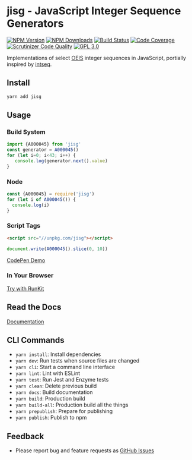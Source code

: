 # jisg - JavaScript Integer Sequence Generators

[![NPM Version][npm-image]][npm-url]
[![NPM Downloads][downloads-image]][downloads-url]
[![Build Status][build-image]][build-url]
[![Code Coverage][coverage-image]][coverage-url]
[![Scrutinizer Code Quality][scrutinizer-image]][scrutinizer-url]
[![GPL 3.0][license-image]](LICENSE)

Implementations of select [OEIS](http://oeis.org/) integer sequences in JavaScript, portially inspired by [intseq](https://github.com/nicross/intseq).

## Install

```bash
yarn add jisg
```

## Usage

### Build System

```typescript
import {A000045} from 'jisg'
const generator = A000045()
for (let i=0; i<43; i++) {
   console.log(generator.next().value)
}
```

### Node

```js
const {A000045} = require('jisg')
for (let i of A000045()) {
  console.log(i)
}
```

### Script Tags

```html
<script src="//unpkg.com/jisg"></script>
```
```js
document.write(A000045().slice(0, 10))
```

[CodePen Demo](https://codepen.io/acerix/pen/GRmvmYL?editors=0010)

### In Your Browser

[Try with RunKit](https://npm.runkit.com/jisg)

## Read the Docs

[Documentation](https://acerix.github.io/jisg/)

## CLI Commands

*   `yarn install`: Install dependencies
*   `yarn dev`: Run tests when source files are changed
*   `yarn cli`: Start a command line interface
*   `yarn lint`: Lint with ESLint
*   `yarn test`: Run Jest and Enzyme tests
*   `yarn clean`: Delete previous build
*   `yarn docs`: Build documentation
*   `yarn build`: Production build
*   `yarn build-all`: Production build all the things
*   `yarn prepublish`: Prepare for publishing
*   `yarn publish`: Publish to npm

## Feedback

* Please report bug and feature requests as [GitHub Issues](https://github.com/acerix/jisg/issues)

[npm-image]: https://img.shields.io/npm/v/jisg.svg
[npm-url]: https://npmjs.org/package/jisg
[downloads-image]: https://img.shields.io/npm/dm/jisg.svg
[downloads-url]: https://npmjs.org/package/jisg
[build-image]: https://github.com/acerix/jisg/workflows/Test/badge.svg
[build-url]: https://github.com/acerix/jisg/actions?query=workflow%2ATest
[coverage-image]: https://scrutinizer-ci.com/g/acerix/jisg/badges/coverage.png?b=main
[coverage-url]: https://scrutinizer-ci.com/g/acerix/jisg/?branch=main
[scrutinizer-image]: https://scrutinizer-ci.com/g/acerix/jisg/badges/quality-score.png?b=main
[scrutinizer-url]: https://scrutinizer-ci.com/g/acerix/jisg/?branch=main
[license-image]: https://img.shields.io/npm/l/jisg.svg

